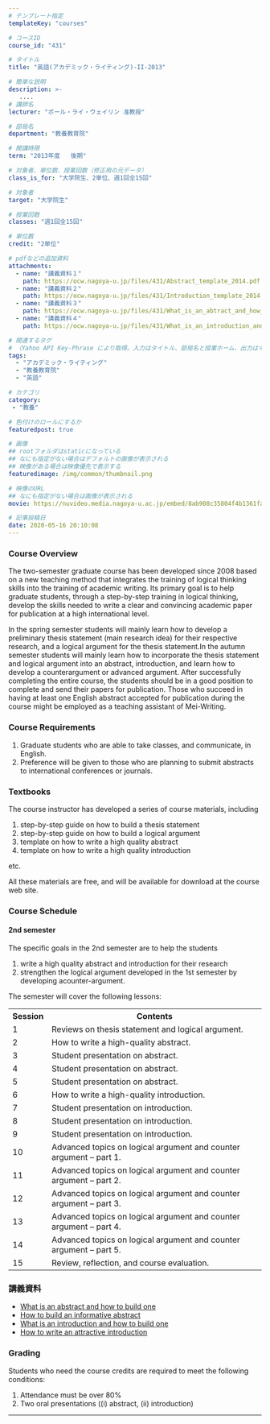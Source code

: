 ```yaml
---
# テンプレート指定
templateKey: "courses"

# コースID
course_id: "431"

# タイトル
title: "英語(アカデミック・ライティング)-II-2013"

# 簡単な説明
description: >-
   ....
# 講師名
lecturer: "ポール・ライ・ウェイリン 准教授"

# 部局名
department: "教養教育院"

# 開講時限
term: "2013年度	後期"

# 対象者、単位数、授業回数（修正用の元データ）
class_is_for: "大学院生、2単位、週1回全15回"

# 対象者
target: "大学院生"

# 授業回数
classes: "週1回全15回"

# 単位数
credit: "2単位"

# pdfなどの追加資料
attachments:
  - name: "講義資料１" 
    path: https://ocw.nagoya-u.jp/files/431/Abstract_template_2014.pdf
  - name: "講義資料２" 
    path: https://ocw.nagoya-u.jp/files/431/Introduction_template_2014.pdf
  - name: "講義資料３" 
    path: https://ocw.nagoya-u.jp/files/431/What_is_an_abtract_and_how_to_build_one_(111111).pdf
  - name: "講義資料４" 
    path: https://ocw.nagoya-u.jp/files/431/What_is_an_introduction_and_how_to_build_one_(270112).pdf

# 関連するタグ
# （Yahoo API Key-Phrase により取得。入力はタイトル、部局名と授業ホーム、出力はキーフレーズ（tags））
tags:
  - "アカデミック・ライティング"
  - "教養教育院"
  - "英語"

# カテゴリ
category:
 - "教養"

# 色付けのロールにするか
featuredpost: true

# 画像
## rootフォルダはstaticになっている
## なにも指定がない場合はデフォルトの画像が表示される
## 映像がある場合は映像優先で表示する
featuredimage: /img/common/thumbnail.png

# 映像のURL
## なにも指定がない場合は画像が表示される
movie: https://nuvideo.media.nagoya-u.ac.jp/embed/8ab908c35804f4b1361faffb5ee785f650e6201b

# 記事投稿日
date: 2020-05-16 20:10:08
---
```


### Course Overview

The two-semester graduate course has been developed since 2008 based on a new teaching method that integrates the training of logical thinking skills into the training of academic writing. Its primary goal is to help graduate students, through a step-by-step training in logical thinking, develop the skills needed to write a clear and convincing academic paper for publication at a high international level. 

In the spring semester students will mainly learn how to develop a preliminary thesis statement (main research idea) for their respective research, and a logical argument for the thesis statement.In the autumn semester students will mainly learn how to incorporate the thesis statement and logical argument into an abstract, introduction, and learn how to develop a counterargument or advanced argument. After successfully completing the entire course, the students should be in a good position to complete and send their papers for publication. Those who succeed in having at least one English abstract accepted for publication during the course might be employed as a teaching assistant of Mei-Writing.








### Course Requirements

1.  Graduate students who are able to take classes, and communicate, in English.
2.  Preference will be given to those who are planning to submit abstracts to international conferences or journals.

### Textbooks

The course instructor has developed a series of course materials, including

1.  step-by-step guide on how to build a thesis statement
2.  step-by-step guide on how to build a logical argument
3.  template on how to write a high quality abstract
4.   template on how to write a high quality introduction

etc.

All these materials are free, and will be available for download at the course web site.


<h3>Course Schedule</h3>
<h4>2nd semester</h4>
<p>The specific goals in the 2nd semester are to help the students
<ol>
<li>write a high quality abstract and introduction for their research</li>
<li>strengthen the logical argument developed in the 1st semester by developing acounter-argument.</li></ol>
The semester will cover the following lessons:
</p>
<table class="basic" width="485">
<tr>
<th width="20" class="center">Session</th>
<th width="465" class="center">Contents</th>
</tr>
<tr>
<td width="20" class="center">1</td>
<td width="465">Reviews on thesis statement and logical argument.</span class="i"></td>
</tr>
<tr>
<td width="20" class="center">2</td>
<td width="465">How to write a high-quality abstract.</td>
</tr>
<tr>
<td width="20" class="center">3</td>
<td width="465">Student presentation on abstract.</td>
</tr>
<tr>
<td width="20" class="center">4</td>
<td width="465">Student presentation on abstract.</td>
</tr>
<tr>
<td width="20" class="center">5</td>
<td width="465">Student presentation on abstract.</td>
</tr>
<tr>
<td width="20" class="center">6</td>
<td width="465">How to write a high-quality introduction.</td>
</tr>
<tr>
<td width="20" class="center">7</td>
<td width="465">Student presentation on introduction.</td>
</tr>
<tr>
<td width="20" class="center">8</td>
<td width="465">Student presentation on introduction.</td>
</tr>
<tr>
<td width="20" class="center">9</td>
<td width="465">Student presentation on introduction.</td>
</tr>
<tr>
<td width="20" class="center">10</td>
<td width="465">Advanced topics on logical argument and counter argument &#8211; part 1.</td>
</tr>
<tr>
<td width="20" class="center">11</td>
<td width="465">Advanced topics on logical argument and counter argument &#8211; part 2.</td>
</tr>
<tr>
<td width="20" class="center">12</td>
<td width="465">Advanced topics on logical argument and counter argument &#8211; part 3.</td>
</tr>
<tr>
<td width="20" class="center">13</td>
<td width="465">Advanced topics on logical argument and counter argument &#8211; part 4.</td>
</tr>
<tr>
<td width="20" class="center">14</td>
<td width="465">Advanced topics on logical argument and counter argument &#8211; part 5.</td>
</tr>
<tr>
<td width="20" class="center">15</td>
<td width="465">Review, reflection, and course evaluation.</td>
</tr>
</table>


### 講義資料

  * [What is an abstract and how to build one](https://ocw.nagoya-u.jp/files/431/What_is_an_abtract_and_how_to_build_one_(111111).pdf) 
  * [How to build an informative abstract](https://ocw.nagoya-u.jp/files/431/Abstract_template_2014.pdf) 
  * [What is an introduction and how to build one](https://ocw.nagoya-u.jp/files/431/What_is_an_introduction_and_how_to_build_one_(270112).pdf) 
  * [How to write an attractive introduction](https://ocw.nagoya-u.jp/files/431/Introduction_template_2014.pdf) 





### Grading

Students who need the course credits are required to meet the following conditions:

  1. Attendance must be over 80%
  2. Two oral presentations ((i) abstract, (ii) introduction)





-----